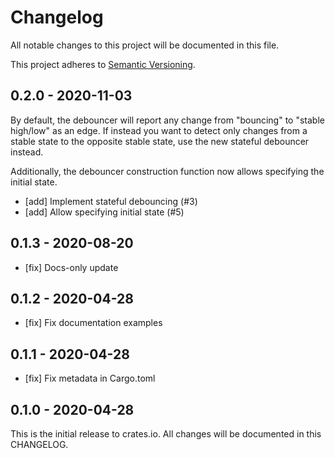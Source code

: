 # Changelog

All notable changes to this project will be documented in this file.

This project adheres to [Semantic Versioning](http://semver.org/spec/v2.0.0.html).


## 0.2.0 - 2020-11-03

By default, the debouncer will report any change from "bouncing" to "stable
high/low" as an edge. If instead you want to detect only changes from a stable
state to the opposite stable state, use the new stateful debouncer instead.

Additionally, the debouncer construction function now allows specifying the
initial state.

- [add] Implement stateful debouncing (#3)
- [add] Allow specifying initial state (#5)

## 0.1.3 - 2020-08-20

- [fix] Docs-only update

## 0.1.2 - 2020-04-28

- [fix] Fix documentation examples

## 0.1.1 - 2020-04-28

- [fix] Fix metadata in Cargo.toml

## 0.1.0 - 2020-04-28

This is the initial release to crates.io. All changes will be documented in
this CHANGELOG.
